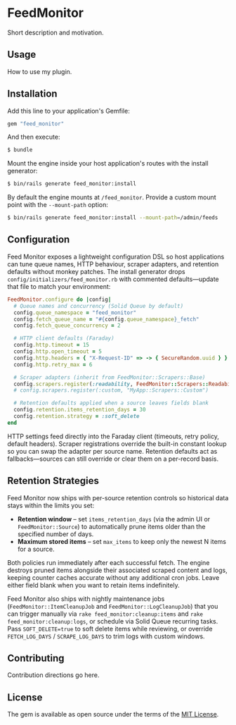 # FeedMonitor
Short description and motivation.

## Usage
How to use my plugin.

## Installation
Add this line to your application's Gemfile:

```ruby
gem "feed_monitor"
```

And then execute:
```bash
$ bundle
```

Mount the engine inside your host application's routes with the install generator:

```bash
$ bin/rails generate feed_monitor:install
```

By default the engine mounts at `/feed_monitor`. Provide a custom mount point with the `--mount-path` option:

```bash
$ bin/rails generate feed_monitor:install --mount-path=/admin/feeds
```

## Configuration

Feed Monitor exposes a lightweight configuration DSL so host applications can tune queue names, HTTP behaviour, scraper adapters, and retention defaults without monkey patches. The install generator drops `config/initializers/feed_monitor.rb` with commented defaults—update that file to match your environment:

```ruby
FeedMonitor.configure do |config|
  # Queue names and concurrency (Solid Queue by default)
  config.queue_namespace = "feed_monitor"
  config.fetch_queue_name = "#{config.queue_namespace}_fetch"
  config.fetch_queue_concurrency = 2

  # HTTP client defaults (Faraday)
  config.http.timeout = 15
  config.http.open_timeout = 5
  config.http.headers = { "X-Request-ID" => -> { SecureRandom.uuid } }
  config.http.retry_max = 6

  # Scraper adapters (inherit from FeedMonitor::Scrapers::Base)
  config.scrapers.register(:readability, FeedMonitor::Scrapers::Readability)
  # config.scrapers.register(:custom, "MyApp::Scrapers::Custom")

  # Retention defaults applied when a source leaves fields blank
  config.retention.items_retention_days = 30
  config.retention.strategy = :soft_delete
end
```

HTTP settings feed directly into the Faraday client (timeouts, retry policy, default headers). Scraper registrations override the built-in constant lookup so you can swap the adapter per source name. Retention defaults act as fallbacks—sources can still override or clear them on a per-record basis.

## Retention Strategies

Feed Monitor now ships with per-source retention controls so historical data stays within the limits you set:

- **Retention window** – set `items_retention_days` (via the admin UI or `FeedMonitor::Source`) to automatically prune items older than the specified number of days.
- **Maximum stored items** – set `max_items` to keep only the newest N items for a source.

Both policies run immediately after each successful fetch. The engine destroys pruned items alongside their associated scraped content and logs, keeping counter caches accurate without any additional cron jobs. Leave either field blank when you want to retain items indefinitely.

Feed Monitor also ships with nightly maintenance jobs (`FeedMonitor::ItemCleanupJob` and `FeedMonitor::LogCleanupJob`) that you can trigger manually via `rake feed_monitor:cleanup:items` and `rake feed_monitor:cleanup:logs`, or schedule via Solid Queue recurring tasks. Pass `SOFT_DELETE=true` to soft delete items while reviewing, or override `FETCH_LOG_DAYS` / `SCRAPE_LOG_DAYS` to trim logs with custom windows.

## Contributing
Contribution directions go here.

## License
The gem is available as open source under the terms of the [MIT License](https://opensource.org/licenses/MIT).
